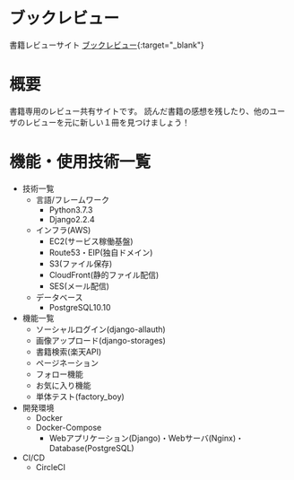 # ブックレビュー
書籍レビューサイト
[ブックレビュー](https://book-review.ml/){:target="_blank"} 

# 概要
書籍専用のレビュー共有サイトです。
読んだ書籍の感想を残したり、他のユーザのレビューを元に新しい１冊を見つけましょう！

# 機能・使用技術一覧
- 技術一覧
  - 言語/フレームワーク
    - Python3.7.3
    - Django2.2.4
  - インフラ(AWS)
    - EC2(サービス稼働基盤)
    - Route53・EIP(独自ドメイン)
    - S3(ファイル保存)
    - CloudFront(静的ファイル配信)
    - SES(メール配信)
  - データベース
    - PostgreSQL10.10
- 機能一覧
  - ソーシャルログイン(django-allauth)
  - 画像アップロード(django-storages)
  - 書籍検索(楽天API)
  - ページネーション
  - フォロー機能
  - お気に入り機能
  - 単体テスト(factory_boy)
- 開発環境
  - Docker
  - Docker-Compose
    - Webアプリケーション(Django)・Webサーバ(Nginx)・Database(PostgreSQL)
- CI/CD
  - CircleCI


